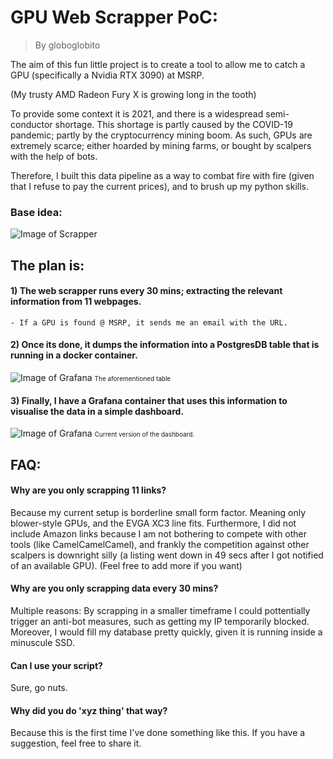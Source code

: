 # GPU Web Scrapper PoC:

> By globoglobito

The aim of this fun little project is to create a tool to allow me to catch a GPU (specifically a Nvidia RTX 3090) at MSRP.

(My trusty AMD Radeon Fury X is growing long in the tooth)

To provide some context it is 2021, and there is a widespread semi-conductor shortage. This shortage is partly caused by the COVID-19 pandemic; partly by the cryptocurrency mining boom. As such, GPUs are extremely scarce; either hoarded by mining farms, or bought by scalpers with the help of bots.

Therefore, I built this data pipeline as a way to combat fire with fire (given that I refuse to pay the current prices), and to brush up my python skills.

### Base idea:

![Image of Scrapper](https://github.com/globoglobito/WebScrapperPOC/blob/main/images/webscapper.JPG)

## The plan is:

#### 1) The web scrapper runs every 30 mins; extracting the relevant information from 11 webpages.
    - If a GPU is found @ MSRP, it sends me an email with the URL.


#### 2) Once its done, it dumps the information into a PostgresDB table that is running in a docker container.

![Image of Grafana](https://github.com/globoglobito/WebScrapperPOC/blob/main/images/Postgres_screenshot.png)
<font size="1">The aforementioned table</font>

#### 3) Finally, I have a Grafana container that uses this information to visualise the data in a simple dashboard. 

![Image of Grafana](https://github.com/globoglobito/WebScrapperPOC/blob/main/images/Grafana_screenshot.png)
<font size="1">Current version of the dashboard.</font>

## FAQ:

#### Why are you only scrapping 11 links?
Because my current setup is borderline small form factor. Meaning only blower-style GPUs, and the EVGA XC3 line fits. Furthermore, I did not include Amazon links because I am not bothering to compete with other tools (like CamelCamelCamel), and frankly the competition against other scalpers is downright silly (a listing went down in 49 secs after I got notified of an available GPU).
(Feel free to add more if you want)

#### Why are you only scrapping data every 30 mins?
Multiple reasons: By scrapping in a smaller timeframe I could pottentially trigger an anti-bot measures, such as getting my IP temporarily blocked. Moreover, I would fill my database pretty quickly, given it is running inside a minuscule SSD.


#### Can I use your script?
Sure, go nuts.


#### Why did you do 'xyz thing' that way?
Because this is the first time I've done something like this. If you have a suggestion, feel free to share it.

